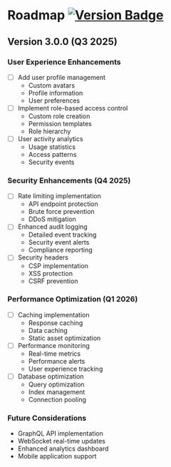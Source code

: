 # Roadmap [![Version Badge](https://img.shields.io/badge/version-2.0.0-blue)](RELEASE_NOTES.md)

## Version 3.0.0 (Q3 2025)

### User Experience Enhancements
- [ ] Add user profile management
  - Custom avatars
  - Profile information
  - User preferences
- [ ] Implement role-based access control
  - Custom role creation
  - Permission templates
  - Role hierarchy
- [ ] User activity analytics
  - Usage statistics
  - Access patterns
  - Security events

### Security Enhancements (Q4 2025)
- [ ] Rate limiting implementation
  - API endpoint protection
  - Brute force prevention
  - DDoS mitigation
- [ ] Enhanced audit logging
  - Detailed event tracking
  - Security event alerts
  - Compliance reporting
- [ ] Security headers
  - CSP implementation
  - XSS protection
  - CSRF prevention

### Performance Optimization (Q1 2026)
- [ ] Caching implementation
  - Response caching
  - Data caching
  - Static asset optimization
- [ ] Performance monitoring
  - Real-time metrics
  - Performance alerts
  - User experience tracking
- [ ] Database optimization
  - Query optimization
  - Index management
  - Connection pooling

### Future Considerations
- GraphQL API implementation
- WebSocket real-time updates
- Enhanced analytics dashboard
- Mobile application support

